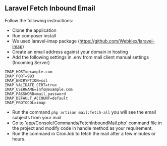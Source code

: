 ## Laravel Fetch Inbound Email

Follow the following instructions:

- Clone the application
- Run composer install
- We used laravel-imap package (https://github.com/Webklex/laravel-imap)
- Create an email address against your domain in hosting
- Add the following settings in .env from mail client manual settings (Incoming Server)
```
IMAP_HOST=example.com
IMAP_PORT=993
IMAP_ENCRYPTION=ssl
IMAP_VALIDATE_CERT=true
IMAP_USERNAME=info@example.com
IMAP_PASSWORD=mail_password
IMAP_DEFAULT_ACCOUNT=default
IMAP_PROTOCOL=imap
```
- Run the command ```php artisan mail:fetch-all``` you will see the email subjects from your mail
- Go to 'app/Console/Commands/FetchInboundMail.php' command file in the project and modify code in handle method as your requirement.
- Run the command in CronJob to fetch the mail after a few minutes or hours.
